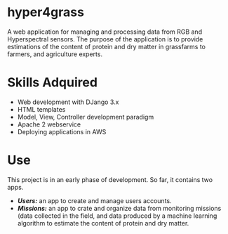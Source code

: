 # hyper4grass
A web application for managing and processing data from RGB and Hyperspectral sensors. The purpose of the application is to provide estimations of the content of protein and dry matter in grassfarms to farmers, and agriculture experts.

# Skills Adquired
* Web development with DJango 3.x
* HTML templates
* Model, View, Controller development paradigm
* Apache 2 webservice
* Deploying applications in AWS


# Use

This project is in an early phase of development. So far, it contains two apps.

* ***Users:*** an app to create and manage users accounts.
* ***Missions:*** an app to crate and organize data from monitoring missions (data collected in the field, and data produced by a machine learning algorithm to estimate the content of protein and dry matter.

